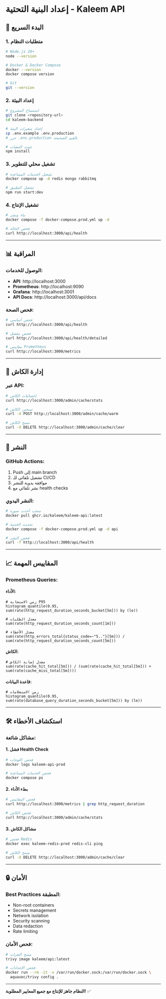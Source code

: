 # إعداد البنية التحتية - Kaleem API

## 🚀 البدء السريع

### 1. متطلبات النظام

```bash
# Node.js 20+
node --version

# Docker & Docker Compose
docker --version
docker compose version

# Git
git --version
```

### 2. إعداد البيئة

```bash
# استنساخ المشروع
git clone <repository-url>
cd kaleem-backend

# إعداد متغيرات البيئة
cp .env.example .env.production
# حرر .env.production بالقيم الصحيحة

# تثبيت التبعيات
npm install
```

### 3. تشغيل محلي للتطوير

```bash
# تشغيل الخدمات المساعدة
docker compose up -d redis mongo rabbitmq

# تشغيل التطبيق
npm run start:dev
```

### 4. تشغيل الإنتاج

```bash
# بناء ونشر
docker compose -f docker-compose.prod.yml up -d

# فحص الحالة
curl http://localhost:3000/api/health
```

---

## 📊 المراقبة

### الوصول للخدمات:

- **API**: http://localhost:3000
- **Prometheus**: http://localhost:9090
- **Grafana**: http://localhost:3001
- **API Docs**: http://localhost:3000/api/docs

### فحص الصحة:

```bash
# فحص أساسي
curl http://localhost:3000/api/health

# فحص مفصل
curl http://localhost:3000/api/health/detailed

# مقاييس Prometheus
curl http://localhost:3000/metrics
```

---

## 🔧 إدارة الكاش

### عبر API:

```bash
# إحصائيات الكاش
curl http://localhost:3000/admin/cache/stats

# تسخين الكاش
curl -X POST http://localhost:3000/admin/cache/warm

# مسح الكاش
curl -X DELETE http://localhost:3000/admin/cache/clear
```

---

## 🚀 النشر

### GitHub Actions:

1. Push إلى main branch
2. تشغيل تلقائي للـ CI/CD
3. موافقة يدوية للنشر
4. نشر تلقائي مع health checks

### النشر اليدوي:

```bash
# سحب أحدث صورة
docker pull ghcr.io/kaleem/kaleem-api:latest

# تحديث الخدمة
docker compose -f docker-compose.prod.yml up -d api

# فحص النشر
curl -f http://localhost:3000/api/health
```

---

## 📈 المقاييس المهمة

### Prometheus Queries:

#### الأداء:

```promql
# زمن الاستجابة P95
histogram_quantile(0.95, sum(rate(http_request_duration_seconds_bucket[5m])) by (le))

# معدل الطلبات
sum(rate(http_request_duration_seconds_count[1m]))

# معدل الأخطاء
sum(rate(http_errors_total{status_code=~"5.."}[5m])) / sum(rate(http_request_duration_seconds_count[5m]))
```

#### الكاش:

```promql
# معدل إصابة الكاش
sum(rate(cache_hit_total[5m])) / (sum(rate(cache_hit_total[5m])) + sum(rate(cache_miss_total[5m])))
```

#### قاعدة البيانات:

```promql
# زمن الاستعلامات
histogram_quantile(0.95, sum(rate(database_query_duration_seconds_bucket[5m])) by (le))
```

---

## 🛠️ استكشاف الأخطاء

### مشاكل شائعة:

#### 1. فشل Health Check

```bash
# فحص اللوجات
docker logs kaleem-api-prod

# فحص الخدمات المساعدة
docker compose ps
```

#### 2. بطء الأداء

```bash
# فحص المقاييس
curl http://localhost:3000/metrics | grep http_request_duration

# فحص الكاش
curl http://localhost:3000/admin/cache/stats
```

#### 3. مشاكل الكاش

```bash
# فحص Redis
docker exec kaleem-redis-prod redis-cli ping

# مسح الكاش
curl -X DELETE http://localhost:3000/admin/cache/clear
```

---

## 🔒 الأمان

### Best Practices المطبقة:

- Non-root containers
- Secrets management
- Network isolation
- Security scanning
- Data redaction
- Rate limiting

### فحص الأمان:

```bash
# مسح الثغرات
trivy image kaleem/api:latest

# فحص الإعدادات
docker run --rm -it -v /var/run/docker.sock:/var/run/docker.sock \
  aquasec/trivy config .
```

---

**النظام جاهز للإنتاج مع جميع المعايير المطلوبة!** ✅

